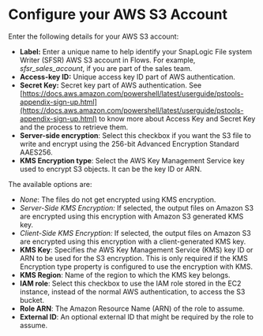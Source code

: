 # Configure your AWS S3 Account

Enter the following details for your AWS S3 account:&#x20;

* **Label:** Enter a unique name to help identify your SnapLogic File system Writer (SFSR) AWS S3 account in Flows. For example, _sfsr\_sales\_account_, if you are part of the sales team.
* **Access-key ID:** Unique access key ID part of AWS authentication.
* **Secret Key:** Secret key part of AWS authentication. See [https://docs.aws.amazon.com/powershell/latest/userguide/pstools-appendix-sign-up.html](https://docs.aws.amazon.com/powershell/latest/userguide/pstools-appendix-sign-up.html) to know more about Access Key and Secret Key and the process to retrieve them.
* **Server-side encryption**: Select this checkbox if you want the S3 file to write and encrypt using the 256-bit Advanced Encryption Standard AAES256.
* **KMS Encryption type**: Select the AWS Key Management Service key used to encrypt S3 objects. It can be the key ID or ARN.

The available options are:

* _None_: The files do not get encrypted using KMS encryption.
* _Server-Side KMS Encryption:_ If selected, the output files on Amazon S3 are encrypted using this encryption with Amazon S3 generated KMS key.
* _Client-Side KMS Encryption:_ If selected, the output files on Amazon S3 are encrypted using this encryption with a client-generated KMS key.
* **KMS Key**: Specifies _the_ AWS Key Management Service (KMS) key ID or ARN to be used for the S3 encryption. This is only required if the KMS Encryption type property is configured to use the encryption with KMS.
* **KMS Region**: Name of the region to which the KMS key belongs.
* **IAM role**: Select this checkbox to use the IAM role stored in the EC2 instance, instead of the normal AWS authentication, to access the S3 bucket.
* **Role ARN**: The Amazon Resource Name (ARN) of the role to assume.
* **External ID**: An optional external ID that might be required by the role to assume.
